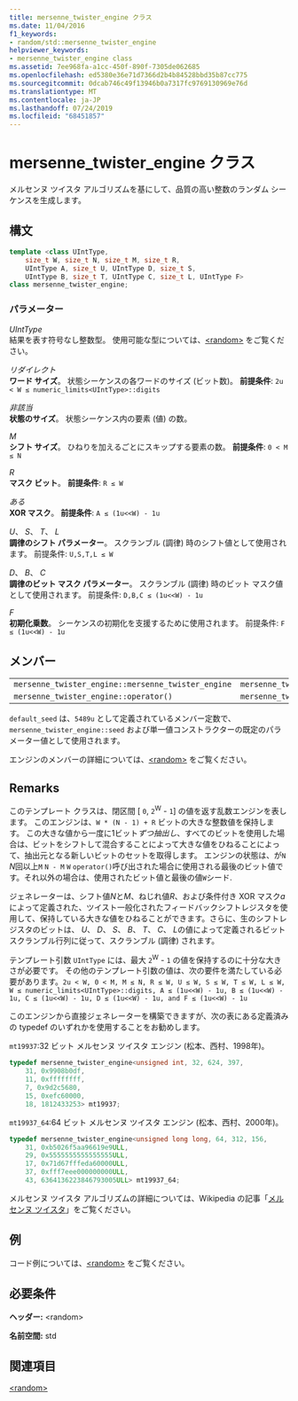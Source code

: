 ```yaml
---
title: mersenne_twister_engine クラス
ms.date: 11/04/2016
f1_keywords:
- random/std::mersenne_twister_engine
helpviewer_keywords:
- mersenne_twister_engine class
ms.assetid: 7ee968fa-a1cc-450f-890f-7305de062685
ms.openlocfilehash: ed5380e36e71d7366d2b4b84528bbd35b87cc775
ms.sourcegitcommit: 0dcab746c49f13946b0a7317fc9769130969e76d
ms.translationtype: MT
ms.contentlocale: ja-JP
ms.lasthandoff: 07/24/2019
ms.locfileid: "68451857"
---
```

# <a name="mersennetwisterengine-class"></a>mersenne_twister_engine クラス

メルセンヌ ツイスタ アルゴリズムを基にして、品質の高い整数のランダム シーケンスを生成します。

## <a name="syntax"></a>構文

```cpp
template <class UIntType,
    size_t W, size_t N, size_t M, size_t R,
    UIntType A, size_t U, UIntType D, size_t S,
    UIntType B, size_t T, UIntType C, size_t L, UIntType F>
class mersenne_twister_engine;
```

### <a name="parameters"></a>パラメーター

*UIntType*\
結果を表す符号なし整数型。 使用可能な型については、[\<random>](../standard-library/random.md) をご覧ください。

*リダイレクト*\
**ワード サイズ**。 状態シーケンスの各ワードのサイズ (ビット数)。 **前提条件**: `2u < W ≤ numeric_limits<UIntType>::digits`

*非該当*\
**状態のサイズ**。 状態シーケンス内の要素 (値) の数。

*M*\
**シフト サイズ**。 ひねりを加えるごとにスキップする要素の数。 **前提条件**: `0 < M ≤ N`

*R*\
**マスク ビット**。 **前提条件**: `R ≤ W`

*ある*\
**XOR マスク**。 **前提条件**: `A ≤ (1u<<W) - 1u`

*U*、 *S*、 *T*、 *L*\
**調律のシフト パラメーター**。 スクランブル (調律) 時のシフト値として使用されます。 前提条件: `U,S,T,L ≤ W`

*D*、 *B*、 *C*\
**調律のビット マスク パラメーター**。 スクランブル (調律) 時のビット マスク値として使用されます。 前提条件: `D,B,C ≤ (1u<<W) - 1u`

*F*\
**初期化乗数**。 シーケンスの初期化を支援するために使用されます。 前提条件: `F ≤ (1u<<W) - 1u`

## <a name="members"></a>メンバー

||||
|-|-|-|
|`mersenne_twister_engine::mersenne_twister_engine`|`mersenne_twister_engine::min`|`mersenne_twister_engine::discard`|
|`mersenne_twister_engine::operator()`|`mersenne_twister_engine::max`|`mersenne_twister_engine::seed`|

`default_seed` は、`5489u` として定義されているメンバー定数で、`mersenne_twister_engine::seed` および単一値コンストラクターの既定のパラメーター値として使用されます。

エンジンのメンバーの詳細については、[\<random>](../standard-library/random.md) をご覧ください。

## <a name="remarks"></a>Remarks

このテンプレート クラスは、閉区間 [ `0`, `2`<sup>W</sup> - `1`] の値を返す乱数エンジンを表します。 このエンジンは、`W * (N - 1) + R` ビットの大きな整数値を保持します。 この大きな値から一度に1ビット*ずつ抽出し*、すべてのビットを使用した場合は、ビットをシフトして混合することによって大きな値をひねることによって、抽出元となる新しいビットのセットを取得します。 エンジンの状態は、が`N` *N*回以上`M` `N - M` `W` `operator()`呼び出された場合に使用される最後のビット値です。それ以外の場合は、使用されたビット値と最後の値`W`シード.

ジェネレーターは、シフト値*N*と*M*、ねじれ値*R*、および条件付き XOR マスク*a*によって定義された、ツイスト一般化されたフィードバックシフトレジスタを使用して、保持している大きな値をひねることができます。さらに、生のシフトレジスタのビットは、 *U*、 *D*、 *S*、 *B*、 *T*、 *C*、 *L*の値によって定義されるビットスクランブル行列に従って、スクランブル (調律) されます。

テンプレート引数 `UIntType` には、最大 `2`<sup>W</sup> - `1` の値を保持するのに十分な大きさが必要です。 その他のテンプレート引数の値は、次の要件を満たしている必要があります。`2u < W, 0 < M, M ≤ N, R ≤ W, U ≤ W, S ≤ W, T ≤ W, L ≤ W, W ≤ numeric_limits<UIntType>::digits, A ≤ (1u<<W) - 1u, B ≤ (1u<<W) - 1u, C ≤ (1u<<W) - 1u, D ≤ (1u<<W) - 1u, and F ≤ (1u<<W) - 1u`

このエンジンから直接ジェネレーターを構築できますが、次の表にある定義済みの typedef のいずれかを使用することをお勧めします。

`mt19937`:32 ビット メルセンヌ ツイスタ エンジン (松本、西村、1998年)。

```cpp
typedef mersenne_twister_engine<unsigned int, 32, 624, 397,
    31, 0x9908b0df,
    11, 0xffffffff,
    7, 0x9d2c5680,
    15, 0xefc60000,
    18, 1812433253> mt19937;
```

`mt19937_64`:64 ビット メルセンヌ ツイスタ エンジン (松本、西村、2000年)。

```cpp
typedef mersenne_twister_engine<unsigned long long, 64, 312, 156,
    31, 0xb5026f5aa96619e9ULL,
    29, 0x5555555555555555ULL,
    17, 0x71d67fffeda60000ULL,
    37, 0xfff7eee000000000ULL,
    43, 6364136223846793005ULL> mt19937_64;
```

メルセンヌ ツイスタ アルゴリズムの詳細については、Wikipedia の記事「[メルセンヌ ツイスタ](https://go.microsoft.com/fwlink/p/?linkid=402356)」をご覧ください。

## <a name="example"></a>例

コード例については、[\<random>](../standard-library/random.md) をご覧ください。

## <a name="requirements"></a>必要条件

**ヘッダー:** \<random>

**名前空間:** std

## <a name="see-also"></a>関連項目

[\<random>](../standard-library/random.md)
